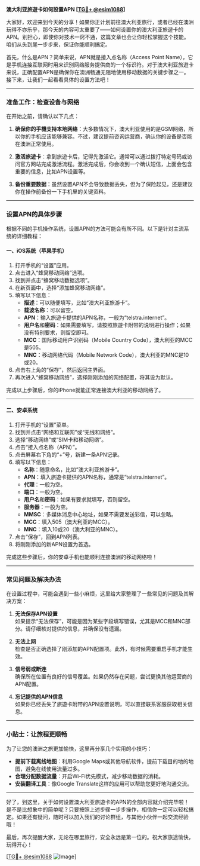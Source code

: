 **澳大利亚旅遊卡如何設置APN [[TG💪+ @esim1088](https://t.me/s/esim1088)]**

大家好，欢迎来到今天的分享！如果你正计划前往澳大利亚旅行，或者已经在澳洲玩得不亦乐乎，那今天的内容可太重要了——如何设置你的澳大利亚旅遊卡的APN。别担心，即使你对技术一窍不通，这篇文章也会让你轻松掌握这个技能。咱们从头到尾一步步来，保证你能顺利搞定。

首先，什么是APN？简单来说，APN就是接入点名称（Access Point Name），它是手机连接互联网时用来识别网络服务提供商的一个标识符。对于澳大利亚旅遊卡来说，正确配置APN是确保你在澳洲畅通无阻地使用移动数据的关键步骤之一。接下来，让我们一起看看具体的设置方法吧！

---

### **准备工作：检查设备与网络**

在开始之前，请确认以下几点：

1. **确保你的手機支持本地网络**：大多数情况下，澳大利亚使用的是GSM网络，所以你的手机应该能够兼容。不过，建议提前咨询运营商，确认你的设备是否能在澳洲正常使用。
   
2. **激活旅遊卡**：拿到旅遊卡后，记得先激活它。通常可以通过拨打特定号码或访问官方网站完成激活流程。激活完成后，你会收到一个确认短信，上面会包含重要的信息，比如APN设置等。

3. **备份重要数据**：虽然设置APN不会导致数据丢失，但为了保险起见，还是建议你在操作前备份一下手机里的关键资料。

---

### **设置APN的具体步骤**

根据不同的手机操作系统，设置APN的方法可能会有所不同。以下是针对主流系统的详细教程：

#### **一、iOS系统（苹果手机）**

1. 打开手机的“设置”应用。
2. 点击进入“蜂窝移动网络”选项。
3. 找到并点击“蜂窝移动数据选项”。
4. 在新页面中，选择“添加蜂窝移动网络”。
5. 填写以下信息：
   - **描述**：可以随便填写，比如“澳大利亚旅游卡”。
   - **载波名称**：可以留空。
   - **APN**：输入旅遊卡提供的APN名称，一般为“telstra.internet”。
   - **用户名**和**密码**：如果需要填写，请按照旅遊卡附带的说明进行操作；如果没有特别要求，则留空即可。
   - **MCC**：国际移动用户识别码（Mobile Country Code），澳大利亚的MCC是505。
   - **MNC**：移动网络代码（Mobile Network Code），澳大利亚的MNC是10或20。
6. 点击右上角的“保存”，然后返回主界面。
7. 再次进入“蜂窝移动网络”，选择刚刚添加的网络配置，将其设为默认。

完成以上步骤后，你的iPhone就能正常连接澳大利亚的移动网络了。

---

#### **二、安卓系统**

1. 打开手机的“设置”菜单。
2. 找到并点击“网络和互联网”或“无线和网络”。
3. 选择“移动网络”或“SIM卡和移动网络”。
4. 点击“接入点名称（APN）”。
5. 点击屏幕右下角的“+”号，新建一条APN记录。
6. 填写以下信息：
   - **名称**：随意命名，比如“澳大利亚旅游卡”。
   - **APN**：填入旅遊卡提供的APN名称，通常是“telstra.internet”。
   - **代理**：一般为空。
   - **端口**：一般为空。
   - **用户名**和**密码**：如果有要求就填写，否则留空。
   - **服务器**：一般为空。
   - **MMSC**：多媒体消息中心地址，如果不需要发送彩信，可以忽略。
   - **MCC**：填入505（澳大利亚的MCC）。
   - **MNC**：填入10或20（澳大利亚的MNC）。
7. 点击“保存”，回到APN列表。
8. 将刚刚添加的新APN设置为首选。

完成这些步骤后，你的安卓手机也能顺利连接澳洲的移动网络啦！

---

### **常见问题及解决办法**

在设置过程中，可能会遇到一些小麻烦，这里给大家整理了一些常见的问题及其解决方案：

1. **无法保存APN设置**  
   如果提示“无法保存”，可能是因为某些字段填写错误，尤其是MCC和MNC部分。请仔细核对提供的信息，并确保没有遗漏。

2. **无法上网**  
   检查是否正确选择了刚添加的APN配置项。此外，有时候需要重启手机才能生效。

3. **信号弱或断连**  
   确保所在位置有良好的信号覆盖。如果仍然存在问题，尝试更换其他运营商的APN配置。

4. **忘记提供的APN信息**  
   如果你已经丢失了旅遊卡附带的APN设置说明，可以直接联系客服获取相关信息。

---

### **小贴士：让旅程更顺畅**

为了让您的澳洲之旅更加愉快，这里再分享几个实用的小技巧：

- **提前下载离线地图**：利用Google Maps或其他导航软件，提前下载目的地的地图，避免在线使用流量过多。
- **合理分配数据流量**：开启Wi-Fi优先模式，减少移动数据的消耗。
- **安装翻译工具**：像Google Translate这样的应用可以帮助您更好地沟通交流。

---

好了，到这里，关于如何设置澳大利亚旅遊卡的APN的全部内容就介绍完毕啦！是不是比想象中的简单呢？只要按照上述步骤一步步操作，相信你一定可以轻松搞定。如果还有疑问，随时可以加入我们的讨论群组，与其他小伙伴一起交流经验哦！

最后，再次提醒大家，无论在哪里旅行，安全永远是第一位的。祝大家旅途愉快，玩得开心！ 

[[TG💪+ @esim1088](https://t.me/s/esim1088) ![Image](https://i.postimg.cc/4NQfJmqS/Snipaste-2025-05-13-00-14-12.png)]